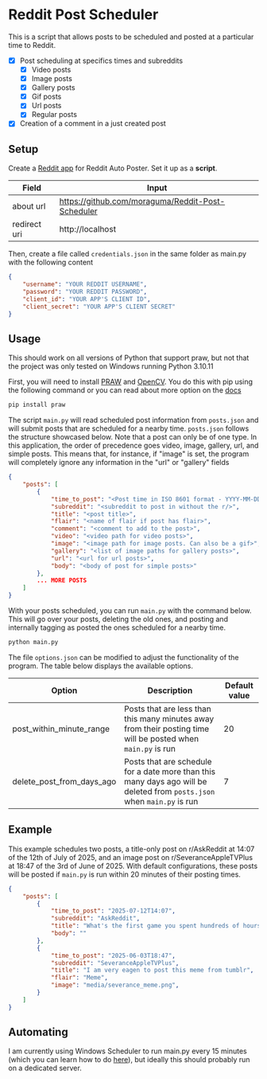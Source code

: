# Reddit Post Scheduler

This is a script that allows posts to be scheduled and posted at a particular time to Reddit. 

- [x] Post scheduling at specifics times and subreddits
    - [x] Video posts
    - [x] Image posts
    - [x] Gallery posts
    - [x] Gif posts
    - [x] Url posts
    - [x] Regular posts
- [x] Creation of a comment in a just created post

## Setup

Create a [Reddit app](https://www.reddit.com/prefs/apps) for Reddit Auto Poster. Set it up as a **script**.

| Field | Input |
---|---
about url | https://github.com/moraguma/Reddit-Post-Scheduler
redirect uri | http://localhost

Then, create a file called `credentials.json` in the same folder as main.py with the following content

```json
{
    "username": "YOUR REDDIT USERNAME",
    "password": "YOUR REDDIT PASSWORD",
    "client_id": "YOUR APP'S CLIENT ID",
    "client_secret": "YOUR APP'S CLIENT SECRET"
}
```

## Usage

This should work on all versions of Python that support praw, but not that the project was only tested on Windows running Python 3.10.11

First, you will need to install [PRAW](https://praw.readthedocs.io/en/stable/) and [OpenCV](https://pypi.org/project/opencv-python/). You do this with pip using the following command or you can read about more option on the [docs](https://praw.readthedocs.io/en/stable/getting_started/installation.html)

```bash
pip install praw
```

The script `main.py` will read scheduled post information from `posts.json` and will submit posts that are scheduled for a nearby time. `posts.json` follows the structure showcased below. Note that a post can only be of one type. In this application, the order of precedence goes video, image, gallery, url, and simple posts. This means that, for instance, if "image" is set, the program will completely ignore any information in the "url" or "gallery" fields

```json
{
    "posts": [
        {
            "time_to_post": "<Post time in ISO 8601 format - YYYY-MM-DDThh:mm>",
            "subreddit": "<subreddit to post in without the r/>",
            "title": "<post title>",
            "flair": "<name of flair if post has flair>",
            "comment": "<comment to add to the post>",
            "video": "<video path for video posts>",
            "image": "<image path for image posts. Can also be a gif>",
            "gallery": "<list of image paths for gallery posts>",
            "url": "<url for url posts>",
            "body": "<body of post for simple posts>"
        },
        ... MORE POSTS
    ]
}
```

With your posts scheduled, you can run `main.py` with the command below. This will go over your posts, deleting the old ones, and posting and internally tagging as posted the ones scheduled for a nearby time.

```bash
python main.py
```

The file `options.json` can be modified to adjust the functionality of the program. The table below displays the available options.

Option | Description | Default value
---|---|---
post_within_minute_range | Posts that are less than this many minutes away from their posting time will be posted when `main.py` is run | 20
delete_post_from_days_ago | Posts that are schedule for a date more than this many days ago will be deleted from `posts.json` when `main.py` is run | 7

## Example

This example schedules two posts, a title-only post on r/AskReddit at 14:07 of the 12th of July of 2025, and an image post on r/SeveranceAppleTVPlus at 18:47 of the 3rd of June of 2025. With default configurations, these posts will be posted if `main.py` is run within 20 minutes of their posting times. 

```json
{
    "posts": [
        {
            "time_to_post": "2025-07-12T14:07",
            "subreddit": "AskReddit",
            "title": "What's the first game you spent hundreds of hours on?",
            "body": ""
        },
        {
            "time_to_post": "2025-06-03T18:47",
            "subreddit": "SeveranceAppleTVPlus",
            "title": "I am very eagen to post this meme from tumblr",
            "flair": "Meme",
            "image": "media/severance_meme.png",
        }
    ]
}
```

## Automating

I am currently using Windows Scheduler to run main.py every 15 minutes (which you can learn how to do [here](https://www.youtube.com/watch?v=4n2fC97MNac)), but ideally this should probably run on a dedicated server.